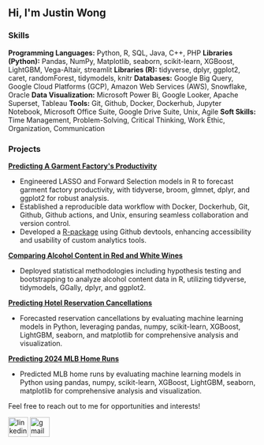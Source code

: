 ## Hi, I'm Justin Wong

### Skills
**Programming Languages:** Python, R, SQL, Java, C++, PHP
**Libraries (Python):** Pandas, NumPy, Matplotlib, seaborn, scikit-learn, XGBoost, LightGBM, Vega-Altair, streamlit
**Libraries (R):** tidyverse, dplyr, ggplot2, caret, randomForest, tidymodels, knitr
**Databases:** Google Big Query, Google Cloud Platforms (GCP), Amazon Web Services (AWS), Snowflake, Oracle
**Data Visualization:** Microsoft Power Bi, Google Looker, Apache Superset, Tableau
**Tools:** Git, Github, Docker, Dockerhub, Jupyter Notebook, Microsoft Office Suite, Google Drive Suite, Unix, Agile
**Soft Skills:** Time Management, Problem-Solving, Critical Thinking, Work Ethic, Organization, Communication

### Projects <br /> 
[**Predicting A Garment Factory's Productivity**](https://github.com/justin-r-wong/garment-factory-project)
- Engineered LASSO and Forward Selection models in R to forecast garment factory productivity, with tidyverse, broom, glmnet, dplyr, and ggplot2 for robust analysis.
- Established a reproducible data workflow with Docker, Dockerhub, Git, Github, Github actions, and Unix, ensuring seamless collaboration and version control.
- Developed a [R-package](https://github.com/justin-r-wong/garment-factory-pkg) using Github devtools, enhancing accessibility and usability of custom analytics tools.

[**Comparing Alcohol Content in Red and White Wines**](https://github.com/justin-r-wong/wine-analysis-project)
- Deployed statistical methodologies including hypothesis testing and bootstrapping to analyze alcohol content data in R, utilizing tidyverse, tidymodels, GGally, dplyr, and ggplot2.

[**Predicting Hotel Reservation Cancellations**](https://github.com/justin-r-wong/hotel-reservation-project)
- Forecasted reservation cancellations by evaluating machine learning models in Python, leveraging pandas, numpy, scikit-learn, XGBoost, LightGBM, seaborn, and matplotlib for comprehensive analysis and visualization.
  
[**Predicting 2024 MLB Home Runs**](https://github.com/justin-r-wong/MLB-Home_Run-Predictions-Project)
- Predicted MLB home runs by evaluating machine learning models in Python using pandas, numpy, scikit-learn, XGBoost, LightGBM, seaborn, matplotlib for comprehensive analysis and visualization.
  

Feel free to reach out to me for opportunities and interests!

[<img src='https://cdn.jsdelivr.net/npm/simple-icons@3.0.1/icons/linkedin.svg' alt='linkedin' height='40'>](https://www.linkedin.com/in/justin--r--wong/)   [<img src='https://cdn.jsdelivr.net/npm/simple-icons@3.0.1/icons/gmail.svg' alt='gmail' height='40'>](mailto:justin.r.wong1@gmail.com)
